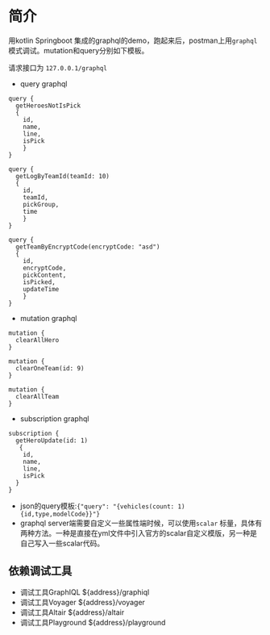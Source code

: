 # 简介
用kotlin Springboot 集成的graphql的demo，跑起来后，postman上用`graphql`模式调试。mutation和query分别如下模板。

请求接口为 `127.0.0.1/graphql`

- query graphql

```
query {
  getHeroesNotIsPick
  {
    id, 
    name, 
    line,
    isPick
	}
}

query {
  getLogByTeamId(teamId: 10) 
  {
    id,
    teamId,
    pickGroup,
    time
	}
}

query {
  getTeamByEncryptCode(encryptCode: "asd") 
  {
    id,
    encryptCode,
    pickContent,
    isPicked,
    updateTime
	}
}

```

- mutation graphql

```
mutation {
  clearAllHero
}
```

```
mutation {
  clearOneTeam(id: 9)
}
```

```
mutation {
  clearAllTeam
}
```

- subscription graphql

```
subscription {
  getHeroUpdate(id: 1)
   {
    id, 
    name, 
    line,
    isPick
  }
}
```

- json的query模板:`{"query": "{vehicles(count: 1){id,type,modelCode}}"}`
- graphql server端需要自定义一些属性端时候，可以使用`scalar` 标量，具体有两种方法。一种是直接在yml文件中引入官方的scalar自定义模版，另一种是自己写入一些scalar代码。

## 依赖调试工具

- 调试工具GraphIQL ${address}/graphiql
- 调试工具Voyager ${address}/voyager
- 调试工具Altair ${address}/altair
- 调试工具Playground ${address}/playground
